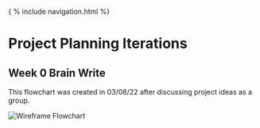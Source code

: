 { % include navigation.html %}

# Project Planning Iterations

## Week 0 Brain Write

This flowchart was created in 03/08/22 after discussing project ideas as a group.


![**Wireframe Flowchart**](https://user-images.githubusercontent.com/89221238/157815788-67150847-9d7d-43a4-b94d-64b914f787cf.png)
